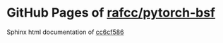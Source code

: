 GitHub Pages of [rafcc/pytorch-bsf](https://github.com/rafcc/pytorch-bsf.git)
===
Sphinx html documentation of [cc6cf586](https://github.com/rafcc/pytorch-bsf/tree/cc6cf58687a02cb0739b34a4c8ccd6bae7c5b6de)
